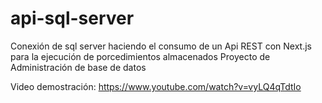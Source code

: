 # api-sql-server
Conexión de sql server haciendo el consumo de un Api REST con Next.js para la ejecución de porcedimientos almacenados 
Proyecto de Administración de base de datos 

Video demostración: https://www.youtube.com/watch?v=vyLQ4qTdtIo
